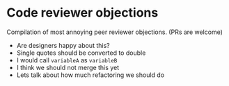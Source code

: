# Code reviewer objections

Compilation of most annoying peer reviewer objections. (PRs are welcome)

* Are designers happy about this?
* Single quotes should be converted to double
* I would call `variableA` as `variableB`
* I think we should not merge this yet
* Lets talk about how much refactoring we should do
